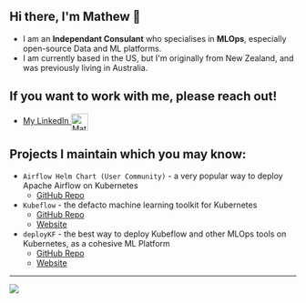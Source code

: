 ## Hi there, I'm Mathew 👋

- I am an __Independant Consulant__ who specialises in __MLOps__, especially open-source Data and ML platforms.
- I am currently based in the US, but I'm originally from New Zealand, and was previously living in Australia.

## If you want to work with me, please reach out!

- <a href="https://www.linkedin.com/in/mathewwicks/" target="blank">My LinkedIn <img align="center" src="https://upload.wikimedia.org/wikipedia/commons/c/ca/LinkedIn_logo_initials.png" alt="Mathew Wicks LinkedIn" height="30" width="30" /></a>

## Projects I maintain which you may know:

- `Airflow Helm Chart (User Community)` - a very popular way to deploy Apache Airflow on Kubernetes
   - [GitHub Repo](https://github.com/airflow-helm/charts/)
- `Kubeflow` - the defacto machine learning toolkit for Kubernetes
   - [GitHub Repo](https://github.com/kubeflow/kubeflow)
   - [Website](https://www.kubeflow.org/)
- `deployKF` - the best way to deploy Kubeflow and other MLOps tools on Kubernetes, as a cohesive ML Platform
   - [GitHub Repo](https://github.com/deployKF/deployKF)
   - [Website](https://www.deploykf.org/)

---

<picture>
<source srcset="https://github-readme-stats.vercel.app/api?username=thesuperzapper&hide=stars&show_icons=true&theme=dark" media="(prefers-color-scheme: dark)"/>
<source srcset="https://github-readme-stats.vercel.app/api?username=thesuperzapper&hide=stars&show_icons=true" media="(prefers-color-scheme: light), (prefers-color-scheme: no-preference)" />
<img src="https://github-readme-stats.vercel.app/api?username=thesuperzapper&hide=stars&show_icons=true" />
</picture>
